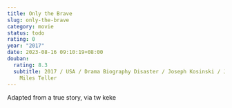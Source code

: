 ```yaml
---
title: Only the Brave
slug: only-the-brave
category: movie
status: todo
rating: 0
year: "2017"
date: 2023-08-16 09:10:19+08:00
douban:
  rating: 8.3
  subtitle: 2017 / USA / Drama Biography Disaster / Joseph Kosinski / Josh Brolin
    Miles Teller
---
```


Adapted from a true story, via tw keke
